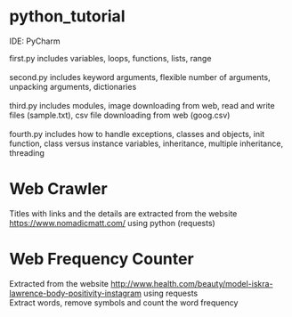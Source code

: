 # python_tutorial

IDE: PyCharm

first.py includes variables, loops, functions, lists, range <br><br>
second.py includes keyword arguments, flexible number of arguments, unpacking arguments, dictionaries <br><br>
third.py includes modules, image downloading from web, read and write files (sample.txt), csv file downloading from web (goog.csv)<br><br>
fourth.py includes how to handle exceptions, classes and objects, init function, class versus instance variables, inheritance, multiple inheritance, threading

# Web Crawler
Titles with links and the details are extracted from the website https://www.nomadicmatt.com/ using python (requests)

# Web Frequency Counter
Extracted from the website http://www.health.com/beauty/model-iskra-lawrence-body-positivity-instagram using requests <br>
Extract words, remove symbols and count the word frequency

